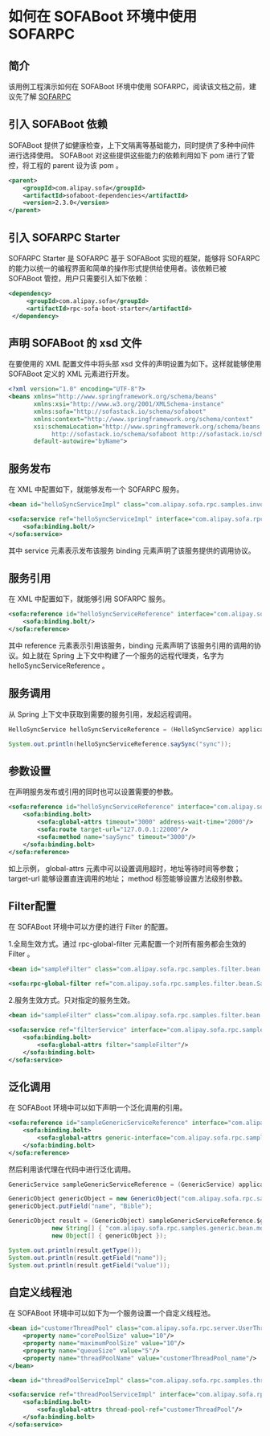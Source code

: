 # 如何在 SOFABoot 环境中使用 SOFARPC

## 简介
该用例工程演示如何在 SOFABoot 环境中使用 SOFARPC，阅读该文档之前，建议先了解 [SOFARPC](https://github.com/alipay/sofa-rpc)

## 引入 SOFABoot 依赖
SOFABoot 提供了如健康检查，上下文隔离等基础能力，同时提供了多种中间件进行选择使用。 SOFABoot 对这些提供这些能力的依赖利用如下 pom 进行了管控，将工程的 parent 设为该 pom 。
```xml
<parent>
    <groupId>com.alipay.sofa</groupId>
    <artifactId>sofaboot-dependencies</artifactId>
    <version>2.3.0</version>
</parent>
```

## 引入 SOFARPC Starter
SOFARPC Starter 是 SOFARPC 基于 SOFABoot 实现的框架，能够将 SOFARPC 的能力以统一的编程界面和简单的操作形式提供给使用者。该依赖已被 SOFABoot 管控，用户只需要引入如下依赖：
```xml
<dependency>
     <groupId>com.alipay.sofa</groupId>
     <artifactId>rpc-sofa-boot-starter</artifactId>
 </dependency>
```

## 声明 SOFABoot 的 xsd 文件
在要使用的 XML 配置文件中将头部 xsd 文件的声明设置为如下。这样就能够使用 SOFABoot 定义的 XML 元素进行开发。
```xml
<?xml version="1.0" encoding="UTF-8"?>
<beans xmlns="http://www.springframework.org/schema/beans"
       xmlns:xsi="http://www.w3.org/2001/XMLSchema-instance"
       xmlns:sofa="http://sofastack.io/schema/sofaboot"
       xmlns:context="http://www.springframework.org/schema/context"
       xsi:schemaLocation="http://www.springframework.org/schema/beans http://www.springframework.org/schema/beans/spring-beans.xsd
            http://sofastack.io/schema/sofaboot http://sofastack.io/schema/sofaboot.xsd"
       default-autowire="byName">
```

## 服务发布
在 XML 中配置如下，就能够发布一个 SOFARPC 服务。
```xml
<bean id="helloSyncServiceImpl" class="com.alipay.sofa.rpc.samples.invoke.bean.impl.HelloSyncServiceImpl"/>

<sofa:service ref="helloSyncServiceImpl" interface="com.alipay.sofa.rpc.samples.invoke.bean.HelloSyncService">
    <sofa:binding.bolt/>
</sofa:service>
```
其中 service 元素表示发布该服务 binding 元素声明了该服务提供的调用协议。

## 服务引用
在 XML 中配置如下，就能够引用 SOFARPC 服务。
```xml
<sofa:reference id="helloSyncServiceReference" interface="com.alipay.sofa.rpc.samples.invoke.bean.HelloSyncService">
    <sofa:binding.bolt/>
</sofa:reference>
```
其中 reference 元素表示引用该服务，binding 元素声明了该服务引用的调用的协议。如上就在 Spring 上下文中构建了一个服务的远程代理类，名字为 helloSyncServiceReference 。

## 服务调用
从 Spring 上下文中获取到需要的服务引用，发起远程调用。
```java
HelloSyncService helloSyncServiceReference = (HelloSyncService) applicationContext.getBean("helloSyncServiceReference");

System.out.println(helloSyncServiceReference.saySync("sync"));
```

## 参数设置
在声明服务发布或引用的同时也可以设置需要的参数。
```xml
<sofa:reference id="helloSyncServiceReference" interface="com.alipay.sofa.rpc.samples.invoke.bean.HelloSyncService">
    <sofa:binding.bolt>
        <sofa:global-attrs timeout="3000" address-wait-time="2000"/>
        <sofa:route target-url="127.0.0.1:22000"/>
        <sofa:method name="saySync" timeout="3000"/>
    </sofa:binding.bolt>
</sofa:reference>
```
如上示例， global-attrs 元素中可以设置调用超时，地址等待时间等参数； target-url 能够设置直连调用的地址； method 标签能够设置方法级别参数。

## Filter配置
在 SOFABoot 环境中可以方便的进行 Filter 的配置。

1.全局生效方式。通过 rpc-global-filter 元素配置一个对所有服务都会生效的 Filter 。
```xml
<bean id="sampleFilter" class="com.alipay.sofa.rpc.samples.filter.bean.SampleFilter"/>

<sofa:rpc-global-filter ref="com.alipay.sofa.rpc.samples.filter.bean.SampleFilter"/>
```  
2.服务生效方式。只对指定的服务生效。
```xml
<bean id="sampleFilter" class="com.alipay.sofa.rpc.samples.filter.bean.SampleFilter"/>

<sofa:service ref="filterService" interface="com.alipay.sofa.rpc.samples.filter.bean.FilterService">
    <sofa:binding.bolt>
        <sofa:global-attrs filter="sampleFilter"/>
    </sofa:binding.bolt>
</sofa:service>
```

## 泛化调用
在 SOFABoot 环境中可以如下声明一个泛化调用的引用。
```xml
<sofa:reference id="sampleGenericServiceReference" interface="com.alipay.sofa.rpc.api.GenericService">
    <sofa:binding.bolt>
        <sofa:global-attrs generic-interface="com.alipay.sofa.rpc.samples.generic.bean.SampleGenericService"/>
    </sofa:binding.bolt>
</sofa:reference>
```
然后利用该代理在代码中进行泛化调用。
```java
GenericService sampleGenericServiceReference = (GenericService) applicationContext.getBean("sampleGenericServiceReference");

GenericObject genericObject = new GenericObject("com.alipay.sofa.rpc.samples.generic.bean.model.SampleGenericParamModel");
genericObject.putField("name", "Bible");

GenericObject result = (GenericObject) sampleGenericServiceReference.$genericInvoke("sayGeneric",
            new String[] { "com.alipay.sofa.rpc.samples.generic.bean.model.SampleGenericParamModel" },
            new Object[] { genericObject });

System.out.println(result.getType());
System.out.println(result.getField("name"));
System.out.println(result.getField("value"));
```

## 自定义线程池
在 SOFABoot 环境中可以如下为一个服务设置一个自定义线程池。
```xml
<bean id="customerThreadPool" class="com.alipay.sofa.rpc.server.UserThreadPool" init-method="init">
    <property name="corePoolSize" value="10"/>
    <property name="maximumPoolSize" value="10"/>
    <property name="queueSize" value="5"/>
    <property name="threadPoolName" value="customerThreadPool_name"/>
</bean>

<bean id="threadPoolServiceImpl" class="com.alipay.sofa.rpc.samples.threadpool.bean.impl.ThreadPoolServiceImpl"/>

<sofa:service ref="threadPoolServiceImpl" interface="com.alipay.sofa.rpc.samples.threadpool.bean.ThreadPoolService">
    <sofa:binding.bolt>
        <sofa:global-attrs thread-pool-ref="customerThreadPool"/>
    </sofa:binding.bolt>
</sofa:service>
```
